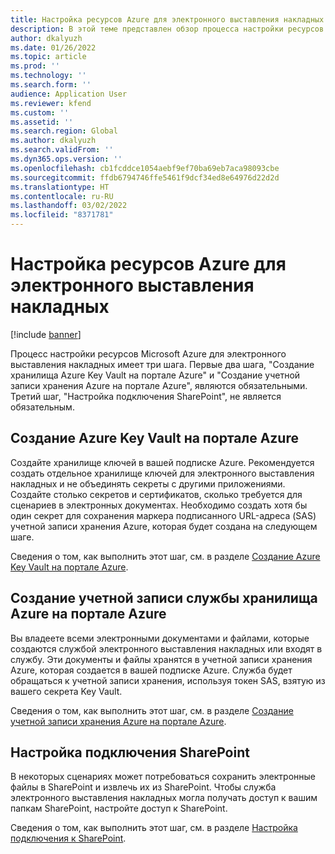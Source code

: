 ```yaml
---
title: Настройка ресурсов Azure для электронного выставления накладных
description: В этой теме представлен обзор процесса настройки ресурсов Microsoft Azure для электронного выставления накладных.
author: dkalyuzh
ms.date: 01/26/2022
ms.topic: article
ms.prod: ''
ms.technology: ''
ms.search.form: ''
audience: Application User
ms.reviewer: kfend
ms.custom: ''
ms.assetid: ''
ms.search.region: Global
ms.author: dkalyuzh
ms.search.validFrom: ''
ms.dyn365.ops.version: ''
ms.openlocfilehash: cb1fcddce1054aebf9ef70ba69eb7aca98093cbe
ms.sourcegitcommit: ffdb6794746ffe5461f9dcf34ed8e64976d22d2d
ms.translationtype: HT
ms.contentlocale: ru-RU
ms.lasthandoff: 03/02/2022
ms.locfileid: "8371781"
---
```

# <a name="set-up-azure-resources-for-electronic-invoicing"></a>Настройка ресурсов Azure для электронного выставления накладных

[!include [banner](../includes/banner.md)]

Процесс настройки ресурсов Microsoft Azure для электронного выставления накладных имеет три шага. Первые два шага, "Создание хранилища Azure Key Vault на портале Azure" и "Создание учетной записи хранения Azure на портале Azure", являются обязательными. Третий шаг, "Настройка подключения SharePoint", не является обязательным.

## <a name="create-an-azure-key-vault-in-the-azure-portal"></a>Создание Azure Key Vault на портале Azure

Создайте хранилище ключей в вашей подписке Azure. Рекомендуется создать отдельное хранилище ключей для электронного выставления накладных и не объединять секреты с другими приложениями. Создайте столько секретов и сертификатов, сколько требуется для сценариев в электронных документах. Необходимо создать хотя бы один секрет для сохранения маркера подписанного URL-адреса (SAS) учетной записи хранения Azure, которая будет создана на следующем шаге.

Сведения о том, как выполнить этот шаг, см. в разделе [Создание Azure Key Vault на портале Azure](e-invoicing-create-azure-key-vault-azure-portal.md).

## <a name="create-an-azure-storage-account-in-the-azure-portal"></a>Создание учетной записи службы хранилища Azure на портале Azure

Вы владеете всеми электронными документами и файлами, которые создаются службой электронного выставления накладных или входят в службу. Эти документы и файлы хранятся в учетной записи хранения Azure, которая создается в вашей подписке Azure. Служба будет обращаться к учетной записи хранения, используя токен SAS, взятую из вашего секрета Key Vault.

Сведения о том, как выполнить этот шаг, см. в разделе [Создание учетной записи хранения Azure на портале Azure](e-invoicing-create-azure-storage-account-azure-portal.md).

## <a name="configure-a-sharepoint-connection"></a>Настройка подключения SharePoint

В некоторых сценариях может потребоваться сохранить электронные файлы в SharePoint и извлечь их из SharePoint. Чтобы служба электронного выставления накладных могла получать доступ к вашим папкам SharePoint, настройте доступ к SharePoint.

Сведения о том, как выполнить этот шаг, см. в разделе [Настройка подключения к SharePoint](e-invoicing-create-sharepoint-connection.md).
